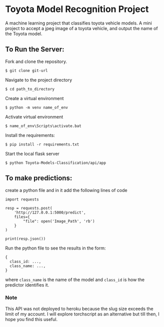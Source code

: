 # **Toyota Model Recognition Project**
A machine learning project that classifies toyota vehicle models.
A mini project to accept a jpeg image of a toyota vehicle, and output the name of the Toyota model.

## To Run the Server:
Fork and clone the repository.
```
$ git clone git-url
```
Navigate to the project directory
```
$ cd path_to_directory
```
Create a virtual environment
```
$ python -m venv name_of_env
```
Activate virtual environment
```
$ name_of_env\Scripts\activate.bat
```
Install the requirements:
```
$ pip install -r requirements.txt
```
Start the local flask server
```
$ python Toyota-Models-Classification/api/app
```

## To make predictions:
create a python file and in it add the following lines of code
```
import requests

resp = requests.post(
    'http://127.0.0.1:5000/predict',
    files={
        "file": open('Image_Path', 'rb')
    }
)

print(resp.json())
```
Run the python file to see the results in the form:
```
{
  class_id: ...,
  class_name: ...,
}
```
where `class_name` is the name of the model and `class_id` is how the predictor identifies it.

### Note
This API was not deployed to heroku because the slug size exceeds the limit of my account. I will explore torchscript as an alternative but till then, I hope you find this useful.

